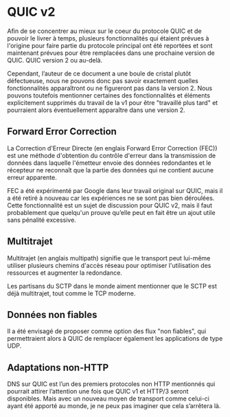 # QUIC v2

Afin de se concentrer au mieux sur le coeur du protocole QUIC et de pouvoir le
livrer à temps, plusieurs fonctionnalités qui étaient prévues à l'origine pour
faire partie du protocole principal ont été reportées et sont maintenant prévues
pour être remplacées dans une prochaine version de QUIC. QUIC version 2 ou au-delà.

Cependant, l’auteur de ce document a une boule de cristal plutôt défectueuse, nous
ne pouvons donc pas savoir exactement quelles fonctionnalités apparaîtront ou ne
figureront pas dans la version 2. Nous pouvons toutefois mentionner certaines des
fonctionnalités et éléments explicitement supprimés du travail de la v1 pour être
"travaillé plus tard" et pourraient alors éventuellement apparaître dans une 
version 2.

## Forward Error Correction

La Correction d'Erreur Directe (en englais Forward Error Correction (FEC)) est une
méthode d'obtention du contrôle d'erreur dans la transmission de données dans
laquelle l'émetteur envoie des données redondantes et le récepteur ne reconnaît que
la partie des données qui ne contient aucune erreur apparente.

FEC a été expérimenté par Google dans leur travail original sur QUIC, mais
il a été retiré à nouveau car les expériences ne se sont pas bien déroulées.
Cette fonctionnalité est un sujet de discussion pour QUIC v2, mais il faut
probablement que quelqu'un prouve qu’elle peut en fait être un ajout utile sans
pénalité excessive.

## Multitrajet

Multitrajet (en anglais multipath) signifie que le transport peut lui-même utiliser
plusieurs chemins d'accès réseau pour optimiser l'utilisation des ressources et
augmenter la redondance.

Les partisans du SCTP dans le monde aiment mentionner que le SCTP est déjà
multitrajet, tout comme le TCP moderne.

## Données non fiables

Il a été envisagé de proposer comme option des flux "non fiables", qui permettraient alors à QUIC de remplacer également les applications de type UDP.

## Adaptations non-HTTP

DNS sur QUIC est l’un des premiers protocoles non HTTP mentionnés qui pourrait attirer l’attention une fois que QUIC v1 et HTTP/3 seront disponibles. Mais avec un nouveau moyen de transport comme celui-ci ayant été apporté au monde, je ne peux pas imaginer que cela s’arrêtera là.
